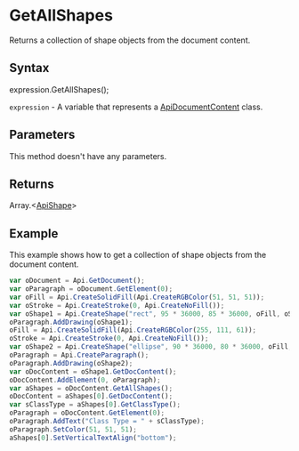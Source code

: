 # GetAllShapes

Returns a collection of shape objects from the document content.

## Syntax

expression.GetAllShapes();

`expression` - A variable that represents a [ApiDocumentContent](../ApiDocumentContent.md) class.

## Parameters

This method doesn't have any parameters.

## Returns

Array.\<[ApiShape](../../ApiShape/ApiShape.md)>

## Example

This example shows how to get a collection of shape objects from the document content.

```javascript
var oDocument = Api.GetDocument();
var oParagraph = oDocument.GetElement(0);
var oFill = Api.CreateSolidFill(Api.CreateRGBColor(51, 51, 51));
var oStroke = Api.CreateStroke(0, Api.CreateNoFill());
var oShape1 = Api.CreateShape("rect", 95 * 36000, 85 * 36000, oFill, oStroke);
oParagraph.AddDrawing(oShape1);
oFill = Api.CreateSolidFill(Api.CreateRGBColor(255, 111, 61));
oStroke = Api.CreateStroke(0, Api.CreateNoFill());
var oShape2 = Api.CreateShape("ellipse", 90 * 36000, 80 * 36000, oFill, oStroke);
oParagraph = Api.CreateParagraph();
oParagraph.AddDrawing(oShape2);
var oDocContent = oShape1.GetDocContent();
oDocContent.AddElement(0, oParagraph);
var aShapes = oDocContent.GetAllShapes();
oDocContent = aShapes[0].GetDocContent();
var sClassType = aShapes[0].GetClassType();
oParagraph = oDocContent.GetElement(0);
oParagraph.AddText("Class Type = " + sClassType);
oParagraph.SetColor(51, 51, 51);
aShapes[0].SetVerticalTextAlign("bottom");
```
